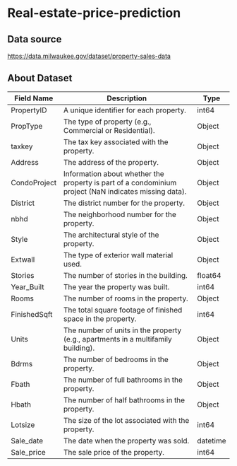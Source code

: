 # Real-estate-price-prediction

## Data source
https://data.milwaukee.gov/dataset/property-sales-data

## About Dataset
| Field Name    | Description                                                    | Type  |
|---------------|----------------------------------------------------------------|-------|
| PropertyID    | A unique identifier for each property.                         | int64 |
| PropType      | The type of property (e.g., Commercial or Residential).        | Object |
| taxkey        | The tax key associated with the property.                      | Object |
| Address       | The address of the property.                                   | Object |
| CondoProject  | Information about whether the property is part of a condominium project (NaN indicates missing data). | Object  |
| District      | The district number for the property.                          | Object |
| nbhd          | The neighborhood number for the property.                      | Object |
| Style         | The architectural style of the property.                       | Object |
| Extwall       | The type of exterior wall material used.                       | Object |
| Stories       | The number of stories in the building.                         | float64 |
| Year_Built    | The year the property was built.                               | int64 |
| Rooms         | The number of rooms in the property.                           | Object |
| FinishedSqft  | The total square footage of finished space in the property.    | int64 |
| Units         | The number of units in the property (e.g., apartments in a multifamily building). | Object |
| Bdrms         | The number of bedrooms in the property.                        | Object |
| Fbath         | The number of full bathrooms in the property.                  | Object |
| Hbath         | The number of half bathrooms in the property.                  | Object |
| Lotsize       | The size of the lot associated with the property.              | int64  |
| Sale_date     | The date when the property was sold.                           | datetime |
| Sale_price    | The sale price of the property.                                | int64 |
